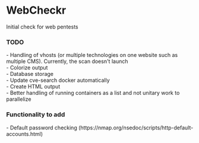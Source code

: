 # WebCheckr
Initial check for web pentests</br>

<h3>TODO</h3>
- Handling of vhosts (or multiple technologies on one website such as multiple CMS). Currently, the scan doesn't launch</br>
- Colorize output</br>
- Database storage</br>
- Update cve-search docker automatically</br>
- Create HTML output</br>
- Better handling of running containers as a list and not unitary work to parallelize</br> 

<h3>Functionality to add</h3>
- Default password checking (https://nmap.org/nsedoc/scripts/http-default-accounts.html)</br>
